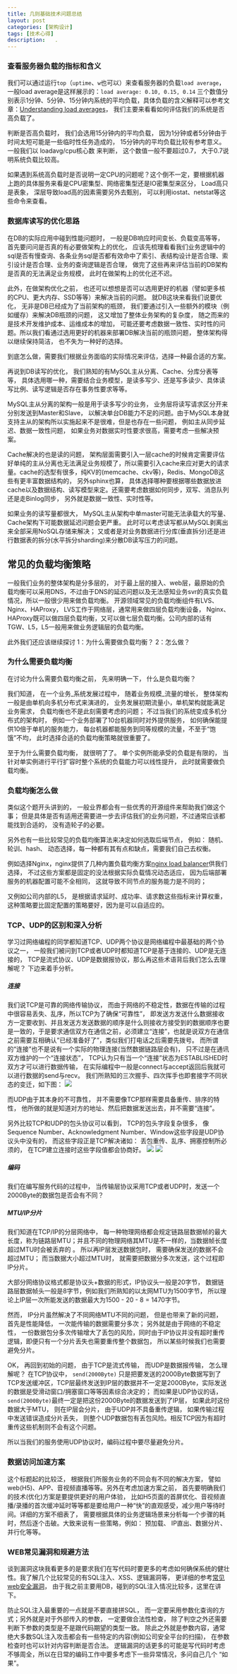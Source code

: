 ```yaml
---
title: 几则基础技术问题总结
layout: post
categories: [架构设计]
tags: [技术心得]
description:   .
--- 
```


### 查看服务器负载的指标和含义
我们可以通过运行`top`（`uptime`、`w`也可以）来查看服务器的负载`load average`， 一般load average是这样展示的：`load average: 0.10, 0.15, 0.14`
三个数值分别表示1分钟、5分钟、15分钟内系统的平均负载，具体负载的含义解释可以参考文章：[Understanding load averages](http://blog.scoutapp.com/articles/2009/07/31/understanding-load-averages)， 我们主要来看看如何评估我们的系统是否高负载了。

判断是否高负载时， 我们会选用15分钟内的平均负载， 因为1分钟或者5分钟由于时间太短可能是一些临时性任务造成的， 15分钟内的平均负载比较有参考意义。一般我们以 loadavg/cpu核心数 来判断， 这个数值一般不要超过0.7， 大于0.7说明系统负载比较高。

如果遇到系统高负载时是否说明一定CPU的问题呢？这个倒不一定，要根据机器上跑的具体服务来看是CPU密集型、网络密集型还是IO密集型来区分， Load高只是表象， 深层导致load高的因素需要另外去甄别， 可以利用iostat、netstat等这些命令来查看。

### 数据库读写的优化思路
在DB的实际应用中碰到性能问题时， 一般是DB响应时间变长、负载变高等等， 首先要问问是否真的有必要做架构上的优化， 应该先梳理看看我们业务逻辑中的sql是否有慢查询、各条业务sql是否都有效命中了索引、表结构设计是否合理、索引设计是否合理、业务的查询逻辑是否合理， 做完了这些再来评估当前的DB架构是否真的无法满足业务规模， 此时在做架构上的优化还不迟。

此外，在做架构优化之前， 也还可以想想是否可以选用更好的机器（譬如更多核的CPU、更大内存、SSD等等）来解决当前的问题。 就DB这块来看我们说要优化， 无非是DB已经成为了当前架构的瓶颈， 我们要通过引入一些额外的模块（例如缓存）来解决DB瓶颈的问题， 这又增加了整体业务架构的复杂度， 随之而来的是技术开发维护成本、运维成本的增加， 可能还要考虑数据一致性、实时性的问题。所以我们看通过选用更好的机器来部署DB解决当前的瓶颈问题， 整体架构得以继续保持简洁， 也不失为一种好的选择。

到底怎么做，需要我们根据业务面临的实际情况来评估，选择一种最合适的方案。

再说到DB读写的优化， 我们熟知的有MySQL主从分离、Cache、分库分表等等， 具体选用哪一种，需要结合业务模型，是读多写少、还是写多读少、具体读写比例、读写逻辑是否存在事务性要求等等。

MySQL主从分离的架构一般是用于读多写少的业务， 业务层将读写请求区分开来分别发送到Master和Slave， 以解决单台DB能力不足的问题。由于MySQL本身就支持主从的架构所以实施起来不是很难，但是也存在一些问题， 例如主从同步延迟、数据一致性问题， 如果业务对数据实时性要求很高，需要考虑一些解决预案。

Cache解决的也是读的问题， 架构层面需要引入一层cache的时候肯定需要评估好单纯的主从分离也无法满足业务规模了，所以需要引入cache来应对更大的请求量。cache的选型有很多，纯KV的(memcache、ckv等)，Redis、MongoDB这些有更丰富数据结构的， 另外sphinx也算， 具体选择哪种要根据哪些数据放进cache以及数据结构、读写模型来定。还需要考虑数据如何同步，双写、消息队列还是走Binlog同步， 另外就是数据一致性、实时性等。

如果业务的读写量都很大， MySQL主从架构中单master可能无法承载大的写量、Cache架构下可能数据延迟问题会更严重。 此时可以考虑读写都从MySQL剥离出来全部采用NoSQL存储来解决； 又或者是对业务数据进行分库(垂直拆分)还是进行数据表的拆分(水平拆分sharding)来分散DB读写压力的问题。 

## 常见的负载均衡策略
一般我们业务的整体架构是分多层的， 对于最上层的接入、web层，最原始的负载均衡可以采用DNS，不过由于DNS的延迟问题以及无法感知业务svr的真实负载情况，所以一般很少用来做负载均衡。 开源领域常见的负载均衡组件有LVS、Nginx、HAProxy， LVS工作于网络层，通常用来做四层负载均衡设备， Nginx、HAProxy既可以做四层负载均衡，又可以做七层负载均衡。公司内部的话有TGW、L5，L5一般用来做业务逻辑层的负载均衡。

此外我们还应该继续探讨  1：为什么需要做负载均衡？  2：怎么做？

### 为什么需要负载均衡
在讨论为什么需要负载均衡之前， 先来明确一下， 什么是负载均衡？

我们知道， 在一个业务_系统发展过程中， 随着业务规模_流量的增长， 整体架构一般是由单机向多机分布式来演进的， 业务发展初期流量小，单机架构就能满足业务需求， 负载均衡也不是此刻需要考虑的问题； 不过当我们的系统变成多机分布式的架构时， 例如一个业务部署了10台机器同时对外提供服务， 如何确保能提供10倍于单机的服务能力， 每台机器都能服务到同等规模的流量，不至于“饱饿”不均， 此时选择合适的负载均衡策略就很重要了。

至于为什么需要负载均衡， 就很明了了。 单个实例所能承受的负载是有限的， 当针对单实例进行平行扩容时整个系统的负载能力可以线性提升， 此时就需要做负载均衡。

### 负载均衡怎么做
类似这个题开头讲到的， 一般业界都会有一些优秀的开源组件来帮助我们做这个事； 但是具体是否有适用还需要进一步去评估我们的业务问题，不过通常应该都能找到合适的， 没有造轮子的必要。

另外也有一些比较常见的负载均衡算法来决定如何选取后端节点， 例如： 随机、轮训、hash、 动态选择，每一种都有其有点和缺点，需要我们自己去权衡。 

例如选择Nginx，nginx提供了几种内置负载均衡方案[nginx load balancer](http://nginx.org/en/docs/http/load_balancing.html)供我们选择， 不过这些方案都是固定的没法根据实际负载情况动态适应， 因为后端部署服务的机器配置可能不全相同， 这就导致不同节点的服务能力是不同的； 

又例如公司内部的L5， 是根据请求延时、成功率、请求数这些指标来计算权重， 这种策略要比固定配置的策略要好，因为是可以自适应的。

### TCP、UDP的区别和深入分析
学习过网络编程的同学都知道TCP、UDP两个协议是网络编程中最基础的两个协议之一， 一般我们被问到TCP或者UDP时都知道TCP是基于连接的、UDP是无连接的， TCP是流式协议、UDP是数据报协议，那么再这些术语背后我们怎么去理解呢？ 下边来着手分析。

##### 连接
我们说TCP是可靠的网络传输协议， 而由于网络的不稳定性，数据在传输的过程中很容易丢失、乱序，所以TCP为了确保“可靠性”， 即发送方发送什么数据接收方一定要收到、并且发送方发送数据的顺序是什么则接收方接受到的数据顺序也要是一致的，于是要求通信双方在通信之前，必须建立“连接”，也就是说双方在通信之前需要互相确认”已经准备好了”，类似我们打电话之后需要先拨号。 而所谓的“连接”也不是说有一个实际的物理连接(当然数据链路层会有)， 只不过是在通讯双方维护的一个“连接状态”， TCP认为只有当一个“连接”状态为ESTABLISHED时双方才可以进行数据传输， 在实际编程中一般是connect与accept返回后我就可以进行数据的send与recv。 我们所熟知的三次握手、四次挥手也即套接字不同状态的变迁，如下图：
![](https://raw.githubusercontent.com/yuxingfirst/blog/gh-pages/_images/archtec/archtec_tcpflow.png)

而UDP由于其本身的不可靠性， 并不需要像TCP那样需要具备重传、排序的特性， 他所做的就是知道对方的地址、然后把数据发送出去，并不需要“连接”。

另外比较TCP和UDP的包头协议可以看到， TCP的包头字段复杂很多， 像Sequence Number、Acknowledgment Number、Window这些字段是UDP协议头中没有的， 而这些字段正是TCP解决诸如： 丢包重传、乱序、拥塞控制所必须的， 在TCP建立连接时这些字段值都会协商好。
![](https://raw.githubusercontent.com/yuxingfirst/blog/gh-pages/_images/archtec/tcp.png) 
![](https://raw.githubusercontent.com/yuxingfirst/blog/gh-pages/_images/archtec/udp.png)

##### 编码
我们在编写服务代码的过程中， 当传输层协议采用TCP或者UDP时，发送一个2000Byte的数据包是否会有不同？

##### MTU/IP分片 
我们知道在TCP/IP的分层网络中， 每一种物理网络都会规定链路层数据帧的最大长度，称为链路层MTU；并且不同的物理网络其MTU是不一样的，当数据帧长度超过MTU时会被丢弃的 。 所以再IP层发送数据包时， 需要确保发送的数据不会超过MTU； 而当数据大小超过MTU时， 就需要把数据分多次发送，这个过程即IP分片。 

大部分网络协议格式都是协议头+数据的形式，IP协议头一般是20字节， 数据链路层数据帧头一般是8字节，例如我们所熟知的以太网MTU为1500字节， 所以理论上IP层一次所能发送的数据最大为1500 - 20 - 8 = 1470字节。

然而， IP分片虽然解决了不同网络MTU不同的问题， 但是也带来了新的问题， 首先是性能降低， 一次能传输的数据需要分多次； 另外就是由于网络的不稳定性， 一份数据包分多次传输增大了丢包的风险，同时由于IP协议并没有超时重传逻辑，即便只有一个分片丢失也需要重传整个数据包， 所以某些时候我们也需要避免分片。

OK， 再回到初始的问题， 由于TCP是流式传输， 而UDP是数据报传输， 怎么理解呢？  在TCP协议中， `send(2000Byte)`
只是把要发送的2000Byte数据写到了TCP发送缓冲区，TCP层最终发送到IP层的数据并不一定是2000Byte，实际发送的数据是受滑动窗口/拥塞窗口等等因素综合决定的； 而如果是UDP协议的话， `send(2000Byte)`最终一定是把这份2000Byte的数据发送到了IP层， 如果此时这份数据大于MTU， 则在IP层会分片， 由于UDP并不具备重传逻辑， 如果传输过程中发送错误造成分片丢失， 则整个UDP数据包有丢包风险。相反TCP因为有超时重传这些机制则不会有这个问题。

所以当我们的服务使用UDP协议时，编码过程中要尽量避免分片。

### 数据访问加速方案
这个标题起的比较泛， 根据我们所服务业务的不同会有不同的解决方案， 譬如web(H5)、APP、音视频直播等等。另外在考虑加速方案之前， 首先要明确我们的技术(优化)方案是要提供更好的用户体验，  比如H5页面的首屏优化、音视频直播/录播的首次缓冲延时等等都是要给用户一种“快”的直观感受，减少用户等待时间。详细的方案不细表了， 需要根据具体的业务逻辑场景来分析每一个步骤的耗时，然后逐个击破。大致来说有一些策略，例如： 预加载、  IP直出、数据分片、并行化等等。

### WEB常见漏洞和规避方法
谈到漏洞这块我看更多的是要求我们在写代码时要更多的考虑如何确保系统的健壮性。我了解几个比较常见的有SQL注入、XSS、逻辑漏洞等， 更详细的参考[常见web安全漏洞](https://www.jianshu.com/p/6ca57c2a4d8b)， 由于我之前主要用DB，碰到的SQL注入情况比较多，这里在讲下。

防止SQL注入最重要的一点就是不要直接拼SQL， 而一定要采用参数化查询的方式；另外就是对于外部传入的参数， 一定要做合法性检查， 除了判空之外还需要判断下参数的类型是不是跟代码期望的类型一致。 除此之外就是参数内容，通常绝大多数SQL注入攻击都会有一些特定的内容(例如公司安全平台的扫描)， 在参数检查时也可以针对内容判断是否合法。
逻辑漏洞的话更多的可能是写代码时考虑不够周全，所以在日常的编码工作中要多考虑下一些异常情况，多问自己几个 “如果”。
